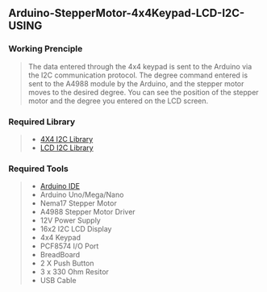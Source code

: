 ## Arduino-StepperMotor-4x4Keypad-LCD-I2C-USING

### Working Prenciple
>The data entered through the 4x4 keypad is sent to the Arduino via the I2C communication protocol. The degree command entered is sent to the A4988 module by the Arduino, and the stepper motor moves to the desired degree. You can see the position of the stepper motor and the degree you entered on the LCD screen. <br/>

### Required Library
> - [4X4 I2C Library](https://github.com/joeyoung/arduino_keypads) <br/>
> - [LCD I2C Library](https://github.com/fdebrabander/Arduino-LiquidCrystal-I2C-library) <br/>

### Required Tools
> - [Arduino IDE](https://www.arduino.cc/en/software) <br/>
> - Arduino Uno/Mega/Nano <br/> 
> - Nema17 Stepper Motor <br/>
> - A4988 Stepper Motor Driver <br/> 
> - 12V Power Supply <br/>
> - 16x2 I2C LCD Display <br/>
> - 4x4 Keypad <br/>
> - PCF8574 I/O Port <br/> 
> - BreadBoard <br/> 
> - 2 X Push Button <br/>
> - 3 x 330 Ohm Resitor <br/>
> - USB Cable <br/>
